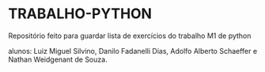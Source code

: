 # TRABALHO-PYTHON
Repositório feito para guardar lista de exercícios do trabalho M1 de python 

alunos: Luiz Miguel Silvino, Danilo Fadanelli Dias, Adolfo Alberto Schaeffer e Nathan Weidgenant de Souza.
